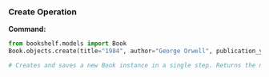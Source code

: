 ### Create Operation

**Command:**
```python
from bookshelf.models import Book
Book.objects.create(title="1984", author="George Orwell", publication_year=1949)

# Creates and saves a new Book instance in a single step. Returns the new Book object.
